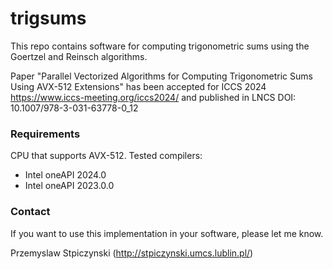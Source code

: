 # trigsums

This repo contains software for computing trigonometric sums using the Goertzel and Reinsch algorithms.

Paper "Parallel Vectorized Algorithms for Computing Trigonometric Sums Using AVX-512 Extensions" has been accepted for ICCS 2024 https://www.iccs-meeting.org/iccs2024/ and 
published in LNCS DOI: 10.1007/978-3-031-63778-0_12

### Requirements ###

CPU that supports AVX-512. Tested compilers:

* Intel oneAPI 2024.0
* Intel oneAPI 2023.0.0



### Contact ###

If you want to use this implementation in your software, please let me know.

Przemyslaw Stpiczynski
(http://stpiczynski.umcs.lublin.pl/)
